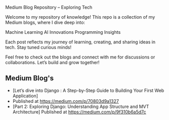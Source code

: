 Medium Blog Repository – Exploring Tech 


Welcome to my repository of knowledge! This repo is a collection of my Medium blogs, where I dive deep into:

Machine Learning 
AI Innovations 
Programming Insights 

Each post reflects my journey of learning, creating, and sharing ideas in tech. Stay tuned curious minds!

Feel free to check out the blogs and connect with me for discussions or collaborations. Let’s build and grow together!


## Medium Blog's
- [Let’s dive into Django : A Step-by-Step Guide to Building Your First Web Application]
- Published at https://medium.com/p/70803d9a1327
- [Part 2: Exploring Django: Understanding App Structure and MVT Architecture]
  Published at https://medium.com/p/9f310b6a5d7c

